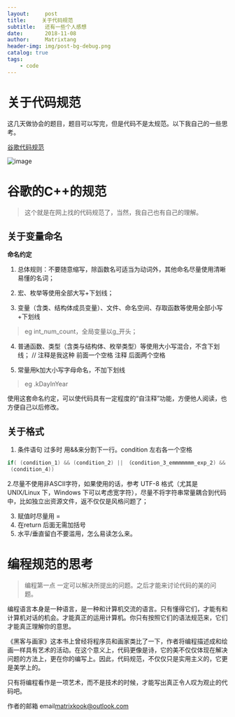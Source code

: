 ```yaml
---
layout:     post
title:     关于代码规范
subtitle:   还有一些个人感想
date:       2018-11-08
author:     Matrixtang
header-img: img/post-bg-debug.png
catalog: true
tags:
    - code
---
```



关于代码规范
========


这几天做协会的题目，题目可以写完，但是代码不是太规范。以下我自己的一些思考。

[谷歌代码规范](https://zh-google-styleguide.readthedocs.io/en/latest/google-cpp-styleguide/)

![image](/img/post-bg-YesOrNo.jpg)


# 谷歌的C++的规范

> 这个就是在网上找的代码规范了，当然，我自己也有自己的理解。



##  关于变量命名

 **命名约定**

1. 总体规则：不要随意缩写，除函数名可适当为动词外，其他命名尽量使用清晰易懂的名词； 

2.  宏、枚举等使用全部大写+下划线； 

3.  变量（含类、结构体成员变量）、文件、命名空间、存取函数等使用全部小写+下划线

> eg int_num_count，全局变量以g_开头； 

4.   普通函数、类型（含类与结构体、枚举类型）等使用大小写混合，不含下划线； //  注释是我这种 前面一个空格  注释  后面两个空格 

5.   常量用k加大小写字母命名，不加下划线

> eg .kDayInYear

使用这套命名约定，可以使代码具有一定程度的“自注释”功能，方便他人阅读，也方便自己以后修改。



##  关于格式

1. 条件语句 过多时 用&&来分割下一行。condition 左右各一个空格

```c
if( (condition_1) && (condition_2) || （condition_3_emmmmmmm_exp_2) &&
 (condition_4))
```



  2.尽量不使用非ASCII字符，如果使用的话，参考 UTF-8 格式（尤其是 UNIX/Linux 下，Windows 下可以考虑宽字符），尽量不将字符串常量耦合到代码中，比如独立出资源文件，返不仅仅是风格问题了；

  3.   赋值时尽量用  =
  4.   在return 后面无需加括号
  5.   水平/垂直留白不要滥用，怎么易读怎么来。 
  
  # 编程规范的思考
  
  >编程第一点 一定可以解决所提出的问题。之后才能来讨论代码的美的问题。 
  
编程语言本身是一种语言，是一种和计算机交流的语言。只有懂得它们，才能有和计算机对话的机会。才能真正的运用计算机。你只有按照它们的语法规范来，它们才能真正理解你的意思。

《黑客与画家》这本书上曾经将程序员和画家类比了一下，作者将编程描述成和绘画一样具有艺术的活动。在这个意义上，代码更像是诗，它的美不仅仅体现在解决问题的方法上，更在你的编写上。因此，代码规范，不仅仅只是实用主义的，它更是美学上的。

只有将编程看作是一项艺术，而不是技术的时候，才能写出真正令人叹为观止的代码吧。

作者的邮箱 email<matrixkook@outlook.com>
  
 
